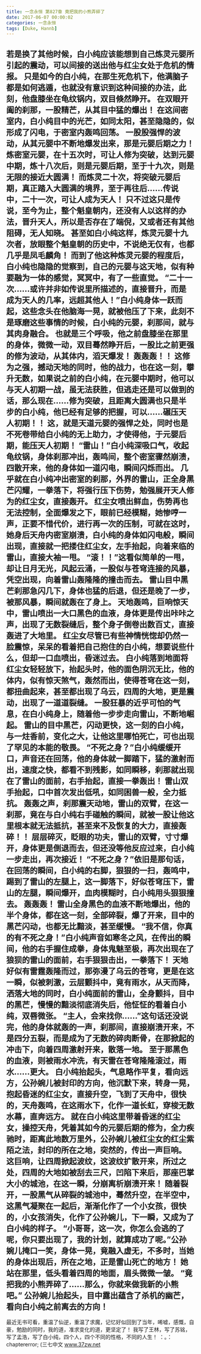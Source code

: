 ```yaml
---
title: 一念永恒 第827章 竟把我的小熊弄碎了
date: 2017-06-07 00:00:02
categories: 一念永恒
tags: [Duke, Hannb]
---
```


若是换了其他时候，白小纯应该能想到自己炼灵元婴所引起的震动，可以间接的送出他与红尘女处于危机的情报。
只是如今的白小纯，在那生死危机下，他满脑子都是如何逃遁，也就没有意识到这种间接的办法，此刻，他盘膝坐在龟纹锅内，双目倏然睁开。
在双眼开阖的刹那，一股精芒，从其目中猛的爆出！
在这间密室内，白小纯目中的光芒，如同太阳，甚至隐隐的，似形成了闪电，于密室内轰鸣回荡。
一股股强悍的波动，从其元婴中不断地爆发出来，那是元婴后期之力！
炼密室元婴，在十五次时，可让人修为突破，达到元婴中期，炼十八次后，则是元婴后期，至于十九次，则是无限的接近大圆满！
而炼灵二十次，将突破元婴后期，真正踏入大圆满的境界，至于再往后……传说中，二十一次，可让人成为天人！
只不过这只是传说，至今为止，整个魁皇朝内，还没有人以这样的办法，晋升天人，所以是否存在了端倪，又或者还有其他阻碍，无人知晓。
甚至如白小纯这样，炼灵元婴十九次者，放眼整个魁皇朝的历史中，不说绝无仅有，也都几乎是凤毛麟角！
而到了他这种炼灵元婴的程度后，白小纯也隐隐的觉察到，自己的元婴与这天地，似有种要融为一体的感觉，冥冥中，有了一些直觉。
“二十一次……或许并非如传说里所描述的，直接晋升，而是成为天人的几率，远超其他人！”白小纯身体一跃而起，这些念头在他脑海一晃，就被他压了下来，此刻不是琢磨这些事情的时候，白小纯的元婴，刹那间，就与其肉身融合。
也就是三个呼吸，他之前盘膝坐在那里的身体，微微一动，双目蓦然睁开后，一股比之前更强的修为波动，从其体内，滔天爆发！
轰轰轰！！
这修为之强，撼动天地的同时，他的战力，也在这一刻，攀升无数，如果说之前的白小纯，在元婴中期时，他可以与天人初期一战，虽无法获胜，但逃走还是可以做到的话，那么现在……修为突破，且距离大圆满也只是半步的白小纯，他已经有足够的把握，可以……碾压天人初期！！
这，就是天道元婴的强悍之处，同时也是不死卷带给白小纯的无上助力，才使得他，于元婴后期，能压天人初期！
“雷山！”白小纯深吸口气，收起龟纹锅，身体刹那冲出，轰鸣间，整个密室骤然崩溃，四散开来，他的身体如一道闪电，瞬间闪烁而出。
几乎就在白小纯冲出密室的刹那，外界的雷山，正全身黑芒闪耀，一拳落下，将强行压下伤势，勉强展开天人修为的红尘女，直接轰开。
红尘女喷出鲜血，伤势再也无法控制，全面爆发之下，眼前已经模糊，她惨哼一声，正要不惜代价，进行再一次的压制，可就在这时，她身后天舟内密室崩溃，白小纯的身体如闪电般，瞬间出现，直接就一把搂住红尘女，左手抬起，向着来临的雷山，直接大袖一甩。
“滚！！”这看似简单的一甩，却让日月无光，风起云涌，一股似与苍穹连接的风暴，凭空出现，向着雷山轰隆隆的撞击而去。
雷山目中黑芒刹那急闪几下，身体也猛的后退，但还是晚了一步，被那风暴，瞬间就轰在了身上。
天地轰鸣，巨响惊天中，雷山喷出一大口黑色的血液，身体更是传出咔咔之声，出现了无数裂缝后，整个身子倒卷出数百丈，直接轰进了大地里。
红尘女尽管已有些神情恍惚却仍然一脸震惊，呆呆的看着把自己抱住的白小纯，想要说些什么，但却一口血喷出，昏迷过去。
白小纯落到地面将红尘女轻轻放下，抬起头时，他的面色阴沉无比，他的体内，似有惊天煞气，轰然而出，使得苍穹在这一刻，都扭曲起来，甚至都出现了乌云，四周的大地，更是震动，出现了一道道裂缝。
一股狂暴的近乎可怕的气息，在白小纯身上，随着他一步步走向雷山，不断地崛起。
雷山的目中黑芒，闪动更快，这一刻的白小纯，与一炷香前，变化之大，让他这里哪怕死亡，可也出现了罕见的本能的敬畏。
“不死之身？”白小纯缓缓开口，声音还在回荡，他的身体就一脚踏下，猛的激射而出，速度之快，都看不到残影，如同瞬移，刹那就出现在了雷山的面前，右手抬起，直接一拳轰出！
雷山双手抬起，口中首次发出低吼，如同困兽一般，全力抵抗。
轰轰之声，刹那震天动地，雷山的双臂，在这一刹那，竟在与白小纯右手碰触的瞬间，就被一股让他这里根本就无法抵抗，甚至来不及恢复的大力，直接轰碎！！
层层碎灭，眨眼的功夫，雷山的双臂，寸寸爆开，身体更是倒退而去，但还没等他反应过来，白小纯一步走出，再次接近！
“不死之身？”依旧是那句话，在回荡的瞬间，白小纯的右脚，狠狠的一扫，轰鸣中，踢到了雷山的左腿上，这一脚落下，好似苍穹压下，雷山的左腿，瞬间爆开，血肉模糊时，白小纯用头狠狠撞去。
轰轰轰！
雷山全身黑色的血液不断地爆出，他的半个身体，都在这一刻，全部碎裂，爆了开来，目中的黑芒闪动，也都无比黯淡，甚至缓慢。
“我不信，你真的有不死之身！”白小纯声音如寒冬之风，在传出的瞬间，他的右手握住成拳，身体鬼魅至极，再次出现在了狼狈的雷山的面前，右手狠狠击出，一拳落下！
天地好似有雷霆轰隆而过，那弥漫了乌云的苍穹，更是在这一瞬，似被刺激，云层颤抖中，竟有雨水，从天而降，洒落大地的同时，白小纯面前的雷山，全身颤抖，目中的黑芒，慢慢的黯淡彻底消失后，他怔怔的看着白小纯，双唇微张。
“主人，会来找你……”这句话还没说完，他的身体就轰的一声，刹那间，直接崩溃开来，不是四分五裂，而是成为了无数的碎肉断骨，在那掀起的冲击下，向着四周激射开来，散落一地。
至于那黑色的血液，则被雨水冲洗，有天雷在苍穹隆隆滚过，雨水……更大。
白小纯抬起头，气息略作平复，看向远方，公孙婉儿被封印的方向，他沉默下来，转身一晃，抱起昏迷的红尘女，直接升空，飞到了天舟中，很快的，天舟轰鸣，在这雨水下，化作一道长虹，穿梭无数水幕，直奔远方。
就在白小纯这里带着昏迷的红尘女，操控天舟，凭着其如今的元婴后期的修为，全力疾驰时，距离此地数万里外，公孙婉儿被红尘女的红尘紫陌之法，封印的所在之地，突然的，传出一声巨响。
这巨响，让四周掀起波纹，这波纹扩散开来，所过之处，四周的大地如被刮去三尺，凹陷下来后，那座巴掌大小的城池，在这一瞬，分崩离析崩溃开来！
随着裂开，一股黑气从碎裂的城池中，蓦然升空，在半空中，这黑气凝聚在一起后，渐渐化作了一个小女孩，很快的，小女孩消失，化作了公孙婉儿，下一瞬，又成为了白小纯的样子。
“小哥哥，这一次，你怎么会逃的了呢，你只要出现了，我的计划，就算成功了呢。”公孙婉儿掩口一笑，身体一晃，竟融入虚无，不多时，当她的身体出现后，所在之地，正是雷山死亡的地方！
她站在那里，低头看着四周的地面，眉头微微一皱。
“竟把我的小熊弄碎了……那么，你就来做我新的小熊吧。”
公孙婉儿抬起头，目中露出蕴含了杀机的幽芒，看向白小纯之前离去的方向！
-----
最近无书可看，重温了仙逆，重温了求魔，记忆好似回到了当年，唏嘘，感慨，自豪，勉励的同时，我的道，准求变化的道，更坚定了！
我写了王林，写了苏铭，写了孟浩，写了白小纯，四个人，四个不同的性格，不同的人生！
：。：chaptererror;
(三七中文 www.37zw.net